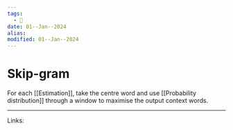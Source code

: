 ```yaml
---
tags:
  - 🌱
date: 01--Jan--2024
alias: 
modified: 01--Jan--2024
---
```

# Skip-gram
For each [[Estimation]], take the centre word and use [[Probability distribution]] through a window to maximise the output context words.

---
Links:
